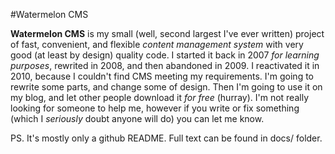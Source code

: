 #Watermelon CMS

**Watermelon CMS** is my small (well, second largest I've ever written) project of fast, convenient, and flexible *content management system* with very good (at least by design) quality code. I started it back in 2007 *for learning purposes*, rewrited in 2008, and then abandoned in 2009. I reactivated it in 2010, because I couldn't find CMS meeting my requirements. I'm going to rewrite some parts, and change some of design. Then I'm going to use it on my blog, and let other people download it *for free* (hurray). I'm not really looking for someone to help me, however if you write or fix something (which I *seriously* doubt anyone will do) you can let me know.

PS. It's mostly only a github README. Full text can be found in docs/ folder.
